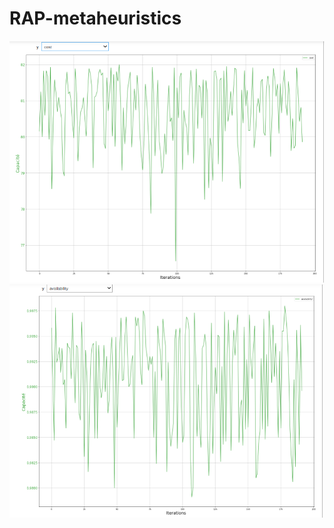 # RAP-metaheuristics
![This is an image](demo/plot_cost.png) ![This is an image](demo/plot_avail.png)

  
